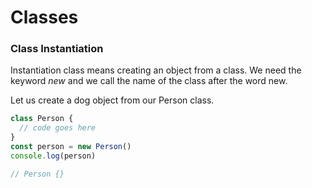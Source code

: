 # Classes

### Class Instantiation

Instantiation class means creating an object from a class. We need the keyword _new_ and we call the name of the class after the word new.

Let us create a dog object from our Person class.

```javascript
class Person {
  // code goes here
}
const person = new Person()
console.log(person)

// Person {}
```
